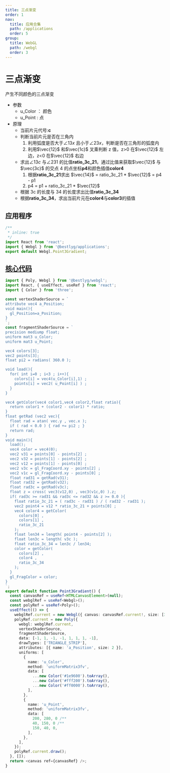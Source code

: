 ```yaml
---
title: 三点渐变
order: 1
nav:
  title: 应用合集
  path: /applications
  order: 5
group:
  title: WebGL
  path: /webgl
  order: 3
---
```


# 三点渐变

产生不同颜色的三点渐变

- 参数
  - u_Color ： 颜色
  - u_Point : 点
- 原理
  - 当前片元代号:**c**
  - 判断当前片元是否在三角内
    1. 利用弧度是否大于$\angle13x$ 且小于$\angle23x$，判断是否在三角形的弧度内
    1. 利用$\vec{12}$ 和$\vec{1c}$ 叉乘判断 z 值，z>0 在$\vec{12}$ 左边，z<0 在$\vec{12}$ 右边
  - 求出$\angle13c$ 与$\angle231$ 的比值**ratio_3c_21**，通过比值来获取$\vec{12}$ 与$\vec{3c}$ 的交点 4 的点坐标**p4**和颜色插值**color4**
    1. 根据**ratio_3c_21**求出 $\vec{14}$ = ratio_3c_21 \* $\vec{12}$ = p4 - p1
    1. p4 = p1 + ratio_3c_21 \* $\vec{12}$
  - 根据 3c 的长度与 34 的长度求出比值**ratio_3c_34**
  - 根据**ratio_3c_34**，求出当前片元在**color4**与**color3**的插值

## 应用程序

```jsx
/**
 * inline: true
 */
import React from 'react';
import { Webgl } from '@bestlyg/applications';
export default Webgl.Point3Gradient;
```

## [核心代码](https://gitee.com/bestlyg/bestlyg/tree/master/packages/applications/src/webgl/gradients/Point3Gradient.tsx)

```ts
import { Poly, Webgl } from '@bestlyg/webgl';
import React, { useEffect, useRef } from 'react';
import { Color } from 'three';

const vertexShaderSource = `
attribute vec4 a_Position;
void main(){
  gl_Position=a_Position;
}
`;
const fragmentShaderSource = `
precision mediump float;
uniform mat3 u_Color;
uniform mat3 u_Point;

vec4 colors[3];
vec2 points[3];
float pi2 = radians( 360.0 );

void load(){
  for( int i=0 ; i<3 ; i++){
    colors[i] = vec4(u_Color[i],1) ;
    points[i] = vec2( u_Point[i] ) ;
  }
}

vec4 getColor(vec4 color1,vec4 color2,float ratio){
  return color1 + (color2 - color1) * ratio;
}
float getRad (vec2 vec){
  float rad = atan( vec.y , vec.x );
  if ( rad < 0.0 ) { rad += pi2 ; }
  return rad;
}
void main(){
  load();
  vec4 color = vec4(0);
  vec2 v31 = points[0] - points[2] ;
  vec2 v32 = points[1] - points[2] ;
  vec2 v12 = points[1] - points[0] ;
  vec2 v3c = gl_FragCoord.xy - points[2] ;
  vec2 v1c = gl_FragCoord.xy - points[0] ;
  float rad31 = getRad(v31);
  float rad32 = getRad(v32);
  float rad3c = getRad(v3c);
  float z = cross( vec3(v12,0) , vec3(v1c,0) ).z;
  if( rad3c >= rad31 && rad3c <= rad32 && z >= 0.0 ){
    float ratio_3c_21 = ( rad3c - rad31 ) / ( rad32 - rad31 );
    vec2 point4 = v12 * ratio_3c_21 + points[0] ;
    vec4 color4 = getColor(
      colors[0] ,
      colors[1] ,
      ratio_3c_21
    );
    float len34 = length( point4 - points[2] );
    float len3c = length( v3c );
    float ratio_3c_34 = len3c / len34;
    color = getColor(
      colors[2] ,
      color4 ,
      ratio_3c_34
    );
  }
  gl_FragColor = color;
}
`;
export default function Point3Gradient() {
  const canvasRef = useRef<HTMLCanvasElement>(null);
  const webglRef = useRef<Webgl>();
  const polyRef = useRef<Poly>();
  useEffect(() => {
    webglRef.current = new Webgl({ canvas: canvasRef.current!, size: [300, 300] });
    polyRef.current = new Poly({
      webgl: webglRef.current,
      vertexShaderSource,
      fragmentShaderSource,
      data: [-1, 1, -1, -1, 1, 1, 1, -1],
      drawTypes: ['TRIANGLE_STRIP'],
      attributes: [{ name: 'a_Position', size: 2 }],
      uniforms: [
        {
          name: 'u_Color',
          method: 'uniformMatrix3fv',
          data: [
            ...new Color('#1e9600').toArray(),
            ...new Color('#fff200').toArray(),
            ...new Color('#ff0000').toArray(),
          ],
        },
        {
          name: 'u_Point',
          method: 'uniformMatrix3fv',
          data: [
            200, 280, 0 /**                                                                     */,
            40, 150, 0 /**                                                                    */,
            150, 40, 0,
          ],
        },
      ],
    });
    polyRef.current.draw();
  }, []);
  return <canvas ref={canvasRef} />;
}
```
